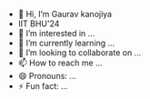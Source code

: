 - 👋 Hi, I’m Gaurav kanojiya
-  IIT BHU'24
- 👀 I’m interested in ...
- 🌱 I’m currently learning ...
- 💞️ I’m looking to collaborate on ...
- 📫 How to reach me ...
- 😄 Pronouns: ...
- ⚡ Fun fact: ...

<!---
giit-rayzen/giit-rayzen is a ✨ special ✨ repository because its `README.md` (this file) appears on your GitHub profile.
You can click the Preview link to take a look at your changes.
--->
